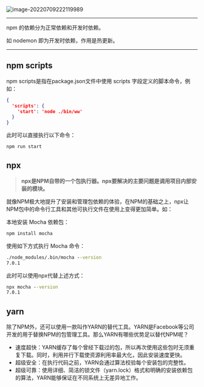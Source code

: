 ![image-20220709222119989](C:\Users\64554\AppData\Roaming\Typora\typora-user-images\image-20220709222119989.png)





---------

npm 的依赖分为正常依赖和开发时依赖。

如 nodemon 即为开发时依赖，作用是热更新。

----------



## npm scripts

npm scripts是指在package.json文件中使用 scripts 字段定义的脚本命令，例如：

~~~json
{
  'scripts': {
    'start': 'node ./bin/ww'
  }
}
~~~

此时可以直接执行以下命令：

~~~js
npm run start
~~~



## npx

> **npx是NPM自带的一个包执行器。npx要解决的主要问题是调用项目内部安装的模块。**



就像NPM极大地提升了安装和管理包依赖的体验，在NPM的基础之上，npx让NPM包中的命令行工具和其他可执行文件在使用上变得更加简单。如：

本地安装 Mocha 依赖包：

~~~js
npm install mocha
~~~

使用如下方式执行 Mocha 命令：

~~~cmd
./node_modules/.bin/mocha --version
7.0.1
~~~

此时可以使用npx代替上述方式：

~~~cmd
npx mocha --version
7.0.1
~~~





## yarn

除了NPM外，还可以使用一款叫作YARN的替代工具。YARN是Facebook等公司开发的用于替换NPM的包管理工具。那么YARN有哪些优势足以替代NPM呢？

+ 速度超快：YARN缓存了每个曾经下载过的包，所以再次使用这些包时无须重复下载。同时，利用并行下载使资源利用率最大化，因此安装速度更快。
+ 超级安全：在执行代码之前，YARN会通过算法校验每个安装包的完整性。
+ 超级可靠：使用详细、简洁的锁文件（yarn.lock）格式和明确的安装依赖包的算法，YARN能够保证在不同系统上无差异地工作。

















